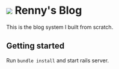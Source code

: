 # ![](app/assets/images/avatar.ico) Renny's Blog
 
This is the blog system I built from scratch.

## Getting started

Run `bundle install` and start rails server.
